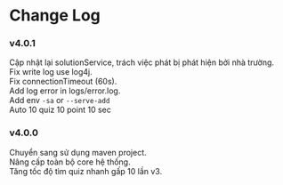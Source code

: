 # Change Log
### v4.0.1
Cập nhật lại solutionService, trách việc phát bị phát hiện bởi nhà trường.  
Fix write log use log4j.  
Fix connectionTimeout (60s).  
Add log error in logs/error.log.  
Add env `-sa` or `--serve-add`  
Auto 10 quiz 10 point 10 sec  

### v4.0.0
Chuyển sang sử dụng maven project.  
Nâng cấp toàn bộ core hệ thống.  
Tăng tốc độ tìm quiz nhanh gấp 10 lần v3.
